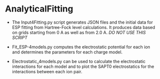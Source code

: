AnalyticalFitting
=================
        
+ The Input4Fitting.py script generates JSON files and the initial data for ESP fitting from Hartree-Fock level calculations. It produces data based on grids starting from 0 A as well as from 2.0 A. *DO NOT USE THIS SCRIPT*

+ Fit_ESP-4models.py computes the electrostatic potential for each ion and determines the parameters for each charge model.

+ Electrostatic_4models.py can be used to calculate the electrostatic interactions for each model and to plot the SAPT0 electrostatics for the interactions between each ion pair.
